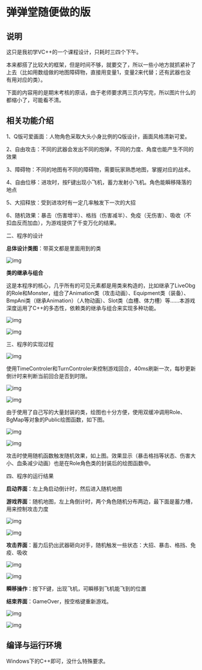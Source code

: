 # 弹弹堂随便做的版



## 说明

这只是我初学VC++的一个课程设计，只耗时三四个下午。

本来都搭了比较大的框架，但是时间不够，就要交了，所以一些小地方就抓紧补了上去（比如用数组做的地图障碍物，直接用变量1，变量2来代替；还有武器也没有用对应的类）。

下面的内容用的是期末考核的原话，由于老师要求两三页内写完，所以图片什么的都缩小了，可能看不清。



## 相关功能介绍

1、Q版可爱画面：人物角色采取大头小身比例的Q版设计，画面风格清新可爱。

2、自由攻击：不同的武器会发出不同的炮弹，不同的力度、角度也能产生不同的效果

3、障碍物：不同的地图有不同的障碍物，需要玩家熟悉地图，掌握对应的战术。

4、自由位移：进攻时，按F键出现小飞机，蓄力发射小飞机。角色能瞬移降落的地点

5、大招释放：受到进攻时有一定几率触发下一次的大招

6、随机效果：暴击（伤害增半）、格挡（伤害减半）、免疫（无伤害）、吸收（不扣血反而加血），为游戏提供了千变万化的结果。

二、程序的设计

**总体设计类图**：带英文都是里面用到的类

![img](README.assets/clip_image002.jpg)

**类的继承与组合**

这是本程序的核心，几乎所有的可见元素都是用类来构造的，比如继承了LiveObg的Role和Monster，组合了Animation类（攻击动画）、Equipment类（装备）、BmpAni类（继承Animation）（人物动画）、Slot类（血槽、体力槽）等……本游戏深度运用了C++的多态性，依赖类的继承与组合来实现多种功能。

![img](README.assets/clip_image004.jpg)

![img](README.assets/clip_image004.jpg)

 

三、程序的实现过程

![img](README.assets/clip_image010.jpg)

使用TimeControler和TurnControler来控制游戏回合，40ms刷新一次，每秒更新倒计时来判断当前回合是否到时限。

![img](README.assets/clip_image012.jpg)

![img](README.assets/clip_image014.jpg)

由于使用了自己写的大量封装的类，绘图也十分方便，使用双缓冲调用Role、BgMap等对象的Public绘图函数，如下图。

![img](README.assets/clip_image016.jpg) 

![img](README.assets/clip_image018.jpg)

攻击时使用随机函数触发随机效果，如上图。效果显示（暴击格挡等状态、伤害大小、血条减少动画）也是在Role角色类的封装后的绘图函数中。

 

四、程序的运行结果

**启动界面**：左上角启动倒计时，然后进入随机地图

**游戏界面**：随机地图，左上角倒计时，两个角色随机分布两边，最下面是蓄力槽，用来控制攻击力度

![img](README.assets/clip_image020.jpg)

![img](README.assets/clip_image022.jpg)

**攻击界面**：蓄力后扔出武器砸向对手，随机触发一些状态：大招、暴击、格挡、免疫、吸收

![img](README.assets/clip_image024.jpg)

![img](README.assets/clip_image026.jpg)

**瞬移操作**：按下F键，出现飞机，可瞬移到飞机能飞到的位置

**结束界面**：GameOver，按空格键重新游戏。

![img](README.assets/clip_image028.jpg)

![img](README.assets/clip_image030.jpg)



## 编译与运行环境

Windows下的C++即可，没什么特殊要求。